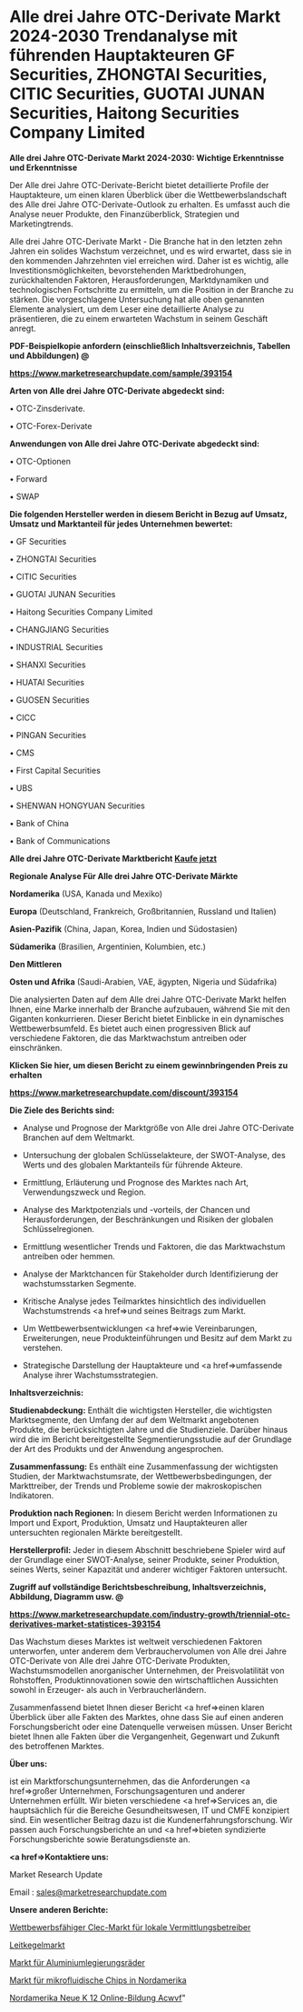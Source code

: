 # Alle drei Jahre OTC-Derivate Markt 2024-2030 Trendanalyse mit führenden Hauptakteuren GF Securities, ZHONGTAI Securities, CITIC Securities, GUOTAI JUNAN Securities, Haitong Securities Company Limited

<strong>Alle drei Jahre OTC-Derivate Markt 2024-2030: Wichtige Erkenntnisse und Erkenntnisse</strong>

Der Alle drei Jahre OTC-Derivate-Bericht bietet detaillierte Profile der Hauptakteure, um einen klaren Überblick über die Wettbewerbslandschaft des Alle drei Jahre OTC-Derivate-Outlook zu erhalten. Es umfasst auch die Analyse neuer Produkte, den Finanzüberblick, Strategien und Marketingtrends.

Alle drei Jahre OTC-Derivate Markt - Die Branche hat in den letzten zehn Jahren ein solides Wachstum verzeichnet, und es wird erwartet, dass sie in den kommenden Jahrzehnten viel erreichen wird. Daher ist es wichtig, alle Investitionsmöglichkeiten, bevorstehenden Marktbedrohungen, zurückhaltenden Faktoren, Herausforderungen, Marktdynamiken und technologischen Fortschritte zu ermitteln, um die Position in der Branche zu stärken. Die vorgeschlagene Untersuchung hat alle oben genannten Elemente analysiert, um dem Leser eine detaillierte Analyse zu präsentieren, die zu einem erwarteten Wachstum in seinem Geschäft anregt.



<strong><b>PDF-Beispielkopie anfordern (einschließlich Inhaltsverzeichnis, Tabellen und Abbildungen) @ </b></strong>

<strong><a href=https://www.marketresearchupdate.com/sample/393154>

<strong>https://www.marketresearchupdate.com/sample/393154</u></a></strong></strong>



<strong>Arten von Alle drei Jahre OTC-Derivate abgedeckt sind:</strong>

• OTC-Zinsderivate.

• OTC-Forex-Derivate



<strong>Anwendungen von Alle drei Jahre OTC-Derivate abgedeckt sind:</strong>

• OTC-Optionen

• Forward

• SWAP



<strong>Die folgenden Hersteller werden in diesem Bericht in Bezug auf Umsatz, Umsatz und Marktanteil für jedes Unternehmen bewertet:</strong>

• GF Securities

• ZHONGTAI Securities

• CITIC Securities

• GUOTAI JUNAN Securities

• Haitong Securities Company Limited

• CHANGJIANG Securities

• INDUSTRIAL Securities

• SHANXI Securities

• HUATAI Securities

• GUOSEN Securities

• CICC

• PINGAN Securities

• CMS

• First Capital Securities

• UBS

• SHENWAN HONGYUAN Securities

• Bank of China

• Bank of Communications



<strong>Alle drei Jahre OTC-Derivate Marktbericht <a href=https://www.marketresearchupdate.com/buynow/393154>Kaufe jetzt</a></strong>



<strong>Regionale Analyse Für Alle drei Jahre OTC-Derivate Märkte</strong>



<strong>Nordamerika</strong> (USA, Kanada und Mexiko)



<strong>Europa</strong> (Deutschland, Frankreich, Großbritannien, Russland und Italien)



<strong>Asien-Pazifik</strong> (China, Japan, Korea, Indien und Südostasien)



<strong>Südamerika</strong> (Brasilien, Argentinien, Kolumbien, etc.)



<strong>Den Mittleren</strong> 

<strong>Osten und Afrika</strong> (Saudi-Arabien, VAE, ägypten, Nigeria und Südafrika)

Die analysierten Daten auf dem Alle drei Jahre OTC-Derivate Markt helfen Ihnen, eine Marke innerhalb der Branche aufzubauen, während Sie mit den Giganten konkurrieren. Dieser Bericht bietet Einblicke in ein dynamisches Wettbewerbsumfeld. Es bietet auch einen progressiven Blick auf verschiedene Faktoren, die das Marktwachstum antreiben oder einschränken.



<strong>Klicken Sie hier, um diesen Bericht zu einem gewinnbringenden Preis zu erhalten
</strong>

<strong><a href=https://www.marketresearchupdate.com/discount/393154>https://www.marketresearchupdate.com/discount/393154</b></u></strong></a>



<strong>Die Ziele des Berichts sind:</strong>

- Analyse und Prognose der Marktgröße von Alle drei Jahre OTC-Derivate Branchen auf dem Weltmarkt.

- Untersuchung der globalen Schlüsselakteure, der SWOT-Analyse, des Werts und des globalen Marktanteils für führende Akteure.

- Ermittlung, Erläuterung und Prognose des Marktes nach Art, Verwendungszweck und Region.

- Analyse des Marktpotenzials und -vorteils, der Chancen und Herausforderungen, der Beschränkungen und Risiken der globalen Schlüsselregionen.

- Ermittlung wesentlicher Trends und Faktoren, die das Marktwachstum antreiben oder hemmen.

- Analyse der Marktchancen für Stakeholder durch Identifizierung der wachstumsstarken Segmente.

- Kritische Analyse jedes Teilmarktes hinsichtlich des individuellen Wachstumstrends <a href=>und</a> seines Beitrags zum Markt.

- Um Wettbewerbsentwicklungen <a href=>wie</a> Vereinbarungen, Erweiterungen, neue Produkteinführungen und Besitz auf dem Markt zu verstehen.

- Strategische Darstellung der Hauptakteure und <a href=>umfas</a>sende Analyse ihrer Wachstumsstrategien.



<strong>Inhaltsverzeichnis:</strong>



<strong>Studienabdeckung:</strong> Enthält die wichtigsten Hersteller, die wichtigsten Marktsegmente, den Umfang der auf dem Weltmarkt angebotenen Produkte, die berücksichtigten Jahre und die Studienziele. Darüber hinaus wird die im Bericht bereitgestellte Segmentierungsstudie auf der Grundlage der Art des Produkts und der Anwendung angesprochen.



<strong>Zusammenfassung:</strong> Es enthält eine Zusammenfassung der wichtigsten Studien, der Marktwachstumsrate, der Wettbewerbsbedingungen, der Markttreiber, der Trends und Probleme sowie der makroskopischen Indikatoren.



<strong>Produktion nach Regionen:</strong> In diesem Bericht werden Informationen zu Import und Export, Produktion, Umsatz und Hauptakteuren aller untersuchten regionalen Märkte bereitgestellt.



<strong>Herstellerprofil:</strong> Jeder in diesem Abschnitt beschriebene Spieler wird auf der Grundlage einer SWOT-Analyse, seiner Produkte, seiner Produktion, seines Werts, seiner Kapazität und anderer wichtiger Faktoren untersucht.



<strong><b>Zugriff auf vollständige Berichtsbeschreibung, Inhaltsverzeichnis, Abbildung, Diagramm usw. @ </b></strong>

<strong><a href=https://www.marketresearchupdate.com/industry-growth/triennial-otc-derivatives-market-statistices-393154>https://www.marketresearchupdate.com/industry-growth/triennial-otc-derivatives-market-statistices-393154</a></strong>

Das Wachstum dieses Marktes ist weltweit verschiedenen Faktoren unterworfen, unter anderem dem Verbrauchervolumen von Alle drei Jahre OTC-Derivate von Alle drei Jahre OTC-Derivate Produkten, Wachstumsmodellen anorganischer Unternehmen, der Preisvolatilität von Rohstoffen, Produktinnovationen sowie den wirtschaftlichen Aussichten sowohl in Erzeuger- als auch in Verbraucherländern.

Zusammenfassend bietet Ihnen dieser Bericht <a href=>einen</a> klaren Überblick über alle Fakten des Marktes, ohne dass Sie auf einen anderen Forschungsbericht oder eine Datenquelle verweisen müssen. Unser Bericht bietet Ihnen alle Fakten über die Vergangenheit, Gegenwart und Zukunft des betroffenen Marktes.



<strong>Über uns:</strong>

 ist ein Marktforschungsunternehmen, das die Anforderungen <a href=>großer</a> Unternehmen, Forschungsagenturen und anderer Unternehmen erfüllt. Wir bieten verschiedene <a href=>Services</a> an, die hauptsächlich für die Bereiche Gesundheitswesen, IT und CMFE konzipiert sind. Ein wesentlicher Beitrag dazu ist die Kundenerfahrungsforschung. Wir passen auch Forschungsberichte an und <a href=>bieten</a> syndizierte Forschungsberichte sowie Beratungsdienste an.



<strong><a href=>Kontaktiere uns:</a></strong>

Market Research Update

Email : sales@marketresearchupdate.com



<strong>Unsere anderen Berichte:</strong>

<a href=https://www.linkedin.com/pulse/competitive-local-exchange-carriers-clec-market-1f>Wettbewerbsfähiger Clec-Markt für lokale Vermittlungsbetreiber</a>

<a href=https://www.linkedin.com/pulse/traffic-cone-market-report-2023-top-company>Leitkegelmarkt</a>

<a href=https://www.linkedin.com/pulse/aluminum-alloy-wheel-market-outlooks-2023-size>Markt für Aluminiumlegierungsräder</a>

<a href=https://www.linkedin.com/pulse/north-america-microfluidic-chips-market-2023>Markt für mikrofluidische Chips in Nordamerika</a>

<a href=https://www.linkedin.com/pulse/north-america-new-k-12-online-education-acwvf/>Nordamerika Neue K 12 Online-Bildung Acwvf</a>"

